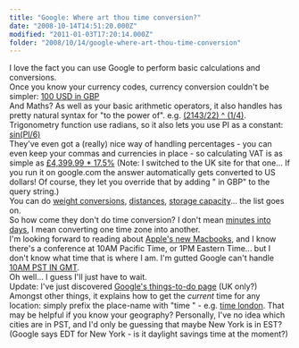 ```yaml
---
title: "Google: Where art thou time conversion?"
date: "2008-10-14T14:51:20.000Z"
modified: "2011-01-03T17:20:14.000Z"
folder: "2008/10/14/google-where-art-thou-time-conversion"
---
```


I love the fact you can use Google to perform basic calculations and conversions.  
Once you know your currency codes, currency conversion couldn't be simpler: [100 USD in GBP](http://www.google.com/search?q=100+gbp+in+usd&btnG=Search)  
And Maths? As well as your basic arithmetic operators, it also handles has pretty natural syntax for "to the power of". e.g. [(2143/22) ^ (1/4)](http://www.google.com/search?q=%282143%2F22%29+%5E+%281%2F4%29&btnG=Search). Trigonometry function use radians, so it also lets you use PI as a constant: [sin(PI/6)](http://www.google.com/search?q=sin%28PI%2F6%29&btnG=Search)  
They've even got a (really) nice way of handling percentages - you can even keep your commas and currencies in place - so calculating VAT is as simple as [£4,399.99 \* 17.5%](http://www.google.co.uk/search?q=£4%2C399.99+*+17.5%25&btnG=Google+Search) (Note: I switched to the UK site for that one... If you run it on google.com the answer automatically gets converted to US dollars! Of course, they let you override that by adding " in GBP" to the query string.)  
You can do [weight conversions](http://www.google.co.uk/search?q=13+stones+10+pounds+in+kg&btnG=Search), [distances](http://www.google.co.uk/search?q=20%2C000+leagues+in+feet&btnG=Search), [storage capacity](http://www.google.co.uk/search?hl=en&q=2174KB+in+MB&btnG=Search)... the list goes on.  
So how come they don't do time conversion? I don't mean [minutes into days](http://www.google.co.uk/search?q=7200+minutes+in+days&btnG=Search), I mean converting one time zone into another.  
I'm looking forward to reading about [Apple's new Macbooks](http://www.engadget.com/2008/10/14/live-from-apples-spotlight-turns-to-notebooks-event/), and I know there's a conference at 10AM Pacific Time, or 1PM Eastern Time... but I don't know what time that is where I am. I'm gutted Google can't handle [10AM PST IN GMT](http://www.google.co.uk/search?q=10am+pst+in+gmt&btnG=Search).  
Oh well... I guess I'll just have to wait.  
Update: I've just discovered [Google's things-to-do page](http://www.google.co.uk/thingstodo) (UK only?) Amongst other things, it explains how to get the _current_ time for any location: simply prefix the place-name with "time " - e.g. [time london](http://www.google.com/search?q=time+london). That may be helpful if you know your geography? Personally, I've no idea which cities are in PST, and I'd only be guessing that maybe New York is in EST? (Google says EDT for New York - is it daylight savings time at the moment?)

